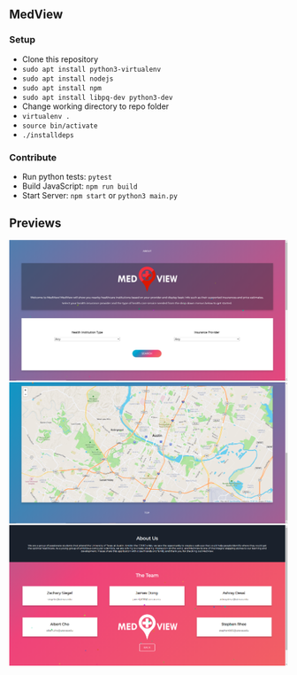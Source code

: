 ## MedView

### Setup
 - Clone this repository
 - `sudo apt install python3-virtualenv`
 - `sudo apt install nodejs`
 - `sudo apt install npm`
 - `sudo apt install libpq-dev python3-dev`
 - Change working directory to repo folder
 - `virtualenv .`
 - `source bin/activate`
 - `./installdeps`

### Contribute
 - Run python tests: `pytest`
 - Build JavaScript: `npm run build`
 - Start Server: `npm start` or `python3 main.py`
 
 ## Previews
 <img src="static/images/medviewpic1.PNG"/>
 <img src="static/images/medviewpic2.PNG"/>
 <img src="static/images/medviewpic3.PNG"/>
